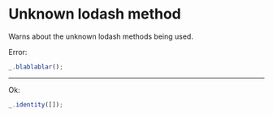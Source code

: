 # Unknown lodash method

Warns about the unknown lodash methods being used.

Error:

```js
_.blablablar();
```

-------

Ok:

```js
_.identity([]);
```
